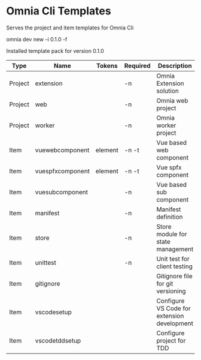 # Omnia Cli Templates
Serves the project and item templates for Omnia Cli

omnia dev new -i 0.1.0 -f

Installed template pack for version 0.1.0

| Type    | Name             | Tokens  | Required | Description                                 |
|---------|------------------|---------|----------|---------------------------------------------|
| Project | extension        |         | -n       | Omnia Extension solution                    |
| Project | web              |         | -n       | Omnia web project                           |
| Project | worker           |         | -n       | Omnia worker project                        |
| Item    | vuewebcomponent  | element | -n -t    | Vue based web component                     |
| Item    | vuespfxcomponent | element | -n -t    | Vue spfx component                          |
| Item    | vuesubcomponent  |         | -n       | Vue based sub component                     |
| Item    | manifest         |         | -n       | Manifest definition                         |
| Item    | store            |         | -n       | Store module for state management           |
| Item    | unittest         |         | -n       | Unit test for client testing                |
| Item    | gitignore        |         |          | Gitignore file for git versioning           |
| Item    | vscodesetup      |         |          | Configure VS Code for extension development |
| Item    | vscodetddsetup   |         |          | Configure project for TDD                   |
